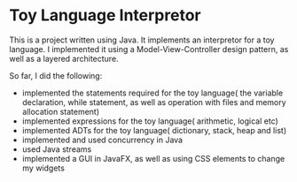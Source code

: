 Toy Language Interpretor
========================

This is a project written using Java. It implements an interpretor for a toy language. 
I implemented it using a Model-View-Controller design pattern, as well as a layered architecture. 

So far, I did the following:
  * implemented the statements required for the toy language( the variable declaration, while statement, as well as operation with files and memory allocation statement)
  * implemented expressions for the toy language( arithmetic, logical etc)
  * implemented ADTs for the toy language( dictionary, stack, heap and list)
  * implemented and used concurrency in Java
  * used Java streams
  * implemented a GUI in JavaFX, as well as using CSS elements to change my widgets
